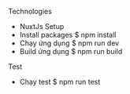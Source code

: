Technologies
- NuxtJs
Setup
- Install packages
$ npm install
- Chạy ứng dụng
$ npm run dev
- Build ứng dụng
$ npm run build

Test
- Chạy test
$ npm run test
